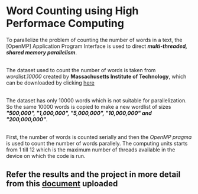 # Word Counting using High Performace Computing
To parallelize the problem of counting the number of words in a text, the [OpenMP] Application Program Interface
is used to direct ***multi-threaded, shared memory parallelism***. <br><br>

The dataset used to count the number of words is taken from *wordlist.10000* created by **Massachusetts Institute of Technology**,
which can be downloaded by clicking [here](https://www.mit.edu/~ecprice/wordlist.10000) <br><br>

The dataset has only 10000 words which is not suitable for parallelization. So the same 10000 words is copied to make a new
wordlist of sizes ***"500,000", "1,000,000", "5,000,000", "10,000,000" and "200,000,000"***. <br><br>

First, the number of words is counted serially and then the *OpenMP pragma* is used to count the number of words parallely.
The computing units starts from 1 till 12 which is the maximum number of threads available in the device on which the code is run.

## Refer the results and the project in more detail from this [document](./word_count_parallel.cpp) uploaded

